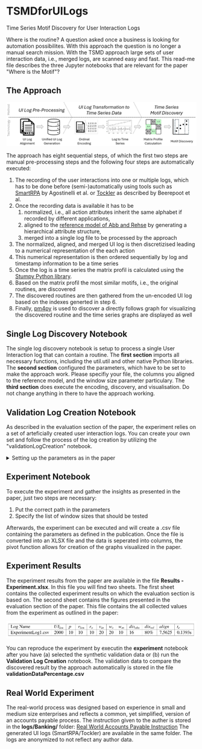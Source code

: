# TSMDforUILogs
Time Series Motif Discovery for User Interaction Logs

Where is the routine? A question asked once a business is looking for automation possibilites.
With this approach the question is no longer a manual search mission.
With the TSMD approach large sets of user interaction data, i.e., merged logs, are scanned easy and fast.
This read-me file describes the three Jupyter notebooks that are relevant for the paper "Where is the Motif"?

## The Approach

![Detailed Approach Visualisation](images/Approach.png)

The approach has eight sequential steps, of which the first two steps are manual pre-processing steps and the following four steps are automatically executed:

1. The recording of the user interactions into one or multiple logs, which has to be done before (semi-)automatically using tools such as [SmartRPA](https://github.com/bpm-diag/smartRPA) by Agostinelli et al. or [Tockler](http://www.irisbeerepoot.com/wp-content/uploads/2023/06/Practical-guidelines.pdf) as described by Beerepoot et al.
2. Once the recording data is available it has to be
    1. normalized, i.e., all action attributes inherit the same alphabet if recorded by different applications,
    2. aligned to the [reference model of Abb and Rehse](https://www.sciencedirect.com/science/article/pii/S0306437924000449) by generating a hierarchical attribute structure,
    3. merged into a single log file to be processed by the approach
3. The normalized, aligned, and merged UI log is then discretizised leading to a numerical representation of the each action
4. This numerical representation is then ordered sequentially by log and timestamp information to be a time series
5. Once the log is a time series the matrix profil is calculated using the [Stumpy Python library](https://stumpy.readthedocs.io/en/latest/Tutorial_The_Matrix_Profile.html).
6. Based on the matrix profil the most similar motifs, i.e., the original routines, are discovered
7. The discovered routines are then gathered from the un-encoded UI log based on the indexes generted in step 6.
8. Finally, [pm4py](https://pm4py.fit.fraunhofer.de/) is used to discover a directly follows graph for visualizing the discovered routine and the time series graphs are displayed as well

## Single Log Discovery Notebook
The single log discovery notebook is setup to process a single User Interaction log that can contain a routine.
The **first section** imports all necessary functions, including the util.util and other native Python libraries.
The **second section** configured the parameters, which have to be set to make the approach work.
Please specifiy your file, the columns you aligned to the reference model, and the window size parameter particulary.
The **third section** does execute the encoding, discovery, and visualisation. Do not change anything in there to have the approach working.

## Validation Log Creation Notebook
As described in the evaluation section of the paper, the experiment relies on a set of arteficially created user interaction logs.
You can create your own set and follow the process of the log creation by utilizing the "validationLogCreation" notebook.

<details>

<summary>Setting up the parameters as in the paper</summary>

To create validation data as in the publication use the following parameter setup

```randomness = [1] # Length of sampling sequence, when creating the baseline log (1=> only one event inserted, 2=> sequences of 2 from all possible events inserted ...)
motifs = [1] # how many different motifs should be inserted into the log
occurances = [10,15,20,30,60] # Number of motif appearances in the log
lengthMotifs = [5,10,15,20,25] # Length of the Motifs to be inserted
percentageMotifsOverLog = [10,5,2.5,1] # Percentage representation of the Motif in the log
shuffles = [0,10,20] # Percentage by which the inserted routine should be shuffled
```

</details>

## Experiment Notebook
To execute the experiment and gather the insights as presented in the paper, just two steps are necessary:

1. Put the correct path in the parameters
2. Specify the list of window sizes that should be tested

Afterwards, the experiment can be executed and will create a .csv file containing the parameters as defined in the publication.
Once the file is converted into an XLSX file and the data is seperated into columns, the pivot function allows for creation of the graphs visualized in the paper.

## Experiment Results

The experiment results from the paper are available in the file **Results - Experiment.xlsx**. 
In this file you will find two sheets. The first sheet contains the collected experiment results on which the evaluation section is based on. The second sheet contains the figures presented in the evaluation section of the paper. This file contains the all collected values from the experiment as outlined in the paper:

![Detailed Approach Visualisation](images/ResultTable.png)

You can reproduce the experiment by executin the **experiment** notebook after you have (a) selected the synthetic validation data or (b) run the **Validation Log Creation** notebook.
The validation data to compare the discovered result by the approach automatically is stored in the file **validationDataPercentage.csv**

## Real World Experiment

The real-world process was designed based on experience in small and medium size enterprises and reflects a common, yet simplified, version of an accounts payable process.
The instruction given to the auther is stored in the **logs/Banking/** folder: [Real World Accounts Payable Instruction](logs/Banking/RealWorldProcessInstruction.pdf)
The generated UI logs (SmartRPA/Tockler) are available in the same folder. 
The logs are anonymized to not reflect any author data.